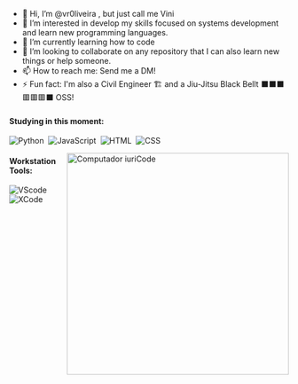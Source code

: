 - 👋 Hi, I’m @vr0liveira , but just call me Vini
- 👀 I’m interested in develop my skills focused on systems development and learn new programming languages.
- 🌱 I’m currently learning how to code
- 💞️ I’m looking to collaborate on any repository that I can also learn new things or help someone.
- 📫 How to reach me: Send me a DM!
- ⚡ Fun fact: I'm also a Civil Engineer 🏗️ and a Jiu-Jitsu Black Bellt ⬛️⬛️⬛️🟥🟥🟥⬛️ OSS!

#### Studying in this moment:

![Python](https://img.shields.io/badge/Python-14354C?style=for-the-badge&logo=python&logoColor=white)&nbsp;
![JavaScript](https://img.shields.io/badge/JavaScript-F7DF1E?style=for-the-badge&logo=javascript&logoColor=black)&nbsp;
![HTML](https://img.shields.io/badge/HTML5-E34F26?style=for-the-badge&logo=html5&logoColor=white)&nbsp;
![CSS](https://img.shields.io/badge/CSS3-1572B6?style=for-the-badge&logo=css3&logoColor=white)&nbsp;


<img src="https://raw.githubusercontent.com/MicaelliMedeiros/micaellimedeiros/master/image/computer-illustration.png" min-width="400px" max-width="400px" width="400px" align="right" alt="Computador iuriCode">

#### Workstation Tools:

![VScode](https://img.shields.io/badge/vscode-4285F4?style=for-the-badge&logo=vscode&logoColor=white)&nbsp;
![XCode](https://img.shields.io/badge/Xcode-007ACC?style=for-the-badge&logo=Xcode&logoColor=white)&nbsp;
<!---
vr0liveira/vr0liveira is a ✨ special ✨ repository because its `README.md` (this file) appears on your GitHub profile.
You can click the Preview link to take a look at your changes.
--->
